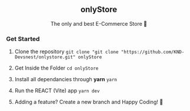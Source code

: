 <h2 style="text-align:center;">onlyStore</h2>
<p style="text-align:center;"><center>The only and best E-Commerce Store 🌚</center></p>

### Get Started

1. Clone the repository
`git clone "git clone "https://github.com/KND-Devsnest/onlystore.git" onlyStore`

2. Get Inside the Folder
`cd onlyStore`

3. Install all dependancies through **yarn**
`yarn`

4. Run the REACT (Vite) app
`yarn dev`

5. Adding a feature? Create a new branch and Happy Coding! 🥳
